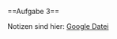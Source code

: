 ==Aufgabe 3==

Notizen sind hier: [Google Datei](https://docs.google.com/document/d/1CCtqJfcowM25IC2kBu4N0hTrJFQxgR3Ca20WeKgOfVM/edit)
